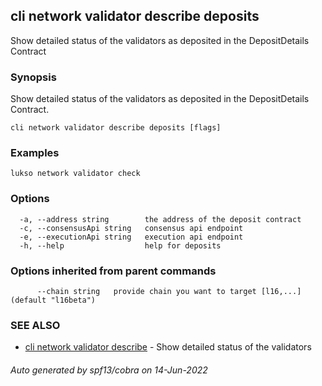 ## cli network validator describe deposits

Show detailed status of the validators as deposited in the DepositDetails Contract

### Synopsis

Show detailed status of the validators as deposited in the DepositDetails Contract.

```
cli network validator describe deposits [flags]
```

### Examples

```
lukso network validator check
```

### Options

```
  -a, --address string        the address of the deposit contract
  -c, --consensusApi string   consensus api endpoint
  -e, --executionApi string   execution api endpoint
  -h, --help                  help for deposits
```

### Options inherited from parent commands

```
      --chain string   provide chain you want to target [l16,...] (default "l16beta")
```

### SEE ALSO

* [cli network validator describe](cli_network_validator_describe.md)	 - Show detailed status of the validators

###### Auto generated by spf13/cobra on 14-Jun-2022

